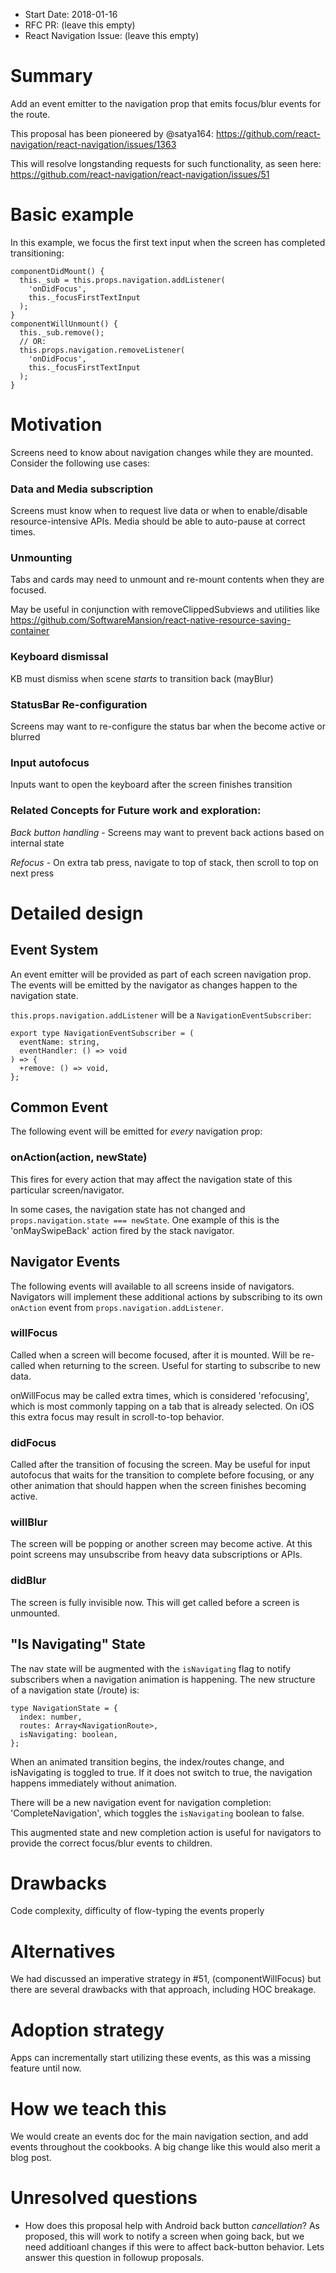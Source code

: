 * Start Date: 2018-01-16
* RFC PR: (leave this empty)
* React Navigation Issue: (leave this empty)

# Summary

Add an event emitter to the navigation prop that emits focus/blur events for the route.

This proposal has been pioneered by @satya164: https://github.com/react-navigation/react-navigation/issues/1363

This will resolve longstanding requests for such functionality, as seen here: https://github.com/react-navigation/react-navigation/issues/51

# Basic example

In this example, we focus the first text input when the screen has completed transitioning:

```
componentDidMount() {
  this._sub = this.props.navigation.addListener(
    'onDidFocus',
    this._focusFirstTextInput
  );
}
componentWillUnmount() {
  this._sub.remove();
  // OR:
  this.props.navigation.removeListener(
    'onDidFocus',
    this._focusFirstTextInput
  );
}
```

# Motivation

Screens need to know about navigation changes while they are mounted. Consider the following use cases:

### Data and Media subscription

Screens must know when to request live data or when to enable/disable resource-intensive APIs. Media should be able to auto-pause at correct times.

### Unmounting

Tabs and cards may need to unmount and re-mount contents when they are focused.

May be useful in conjunction with removeClippedSubviews and utilities like https://github.com/SoftwareMansion/react-native-resource-saving-container

### Keyboard dismissal

KB must dismiss when scene _starts_ to transition back (mayBlur)

### StatusBar Re-configuration

Screens may want to re-configure the status bar when the become active or blurred

### Input autofocus

Inputs want to open the keyboard after the screen finishes transition

### Related Concepts for Future work and exploration:

_Back button handling_ - Screens may want to prevent back actions based on internal state

_Refocus_ - On extra tab press, navigate to top of stack, then scroll to top on next press

# Detailed design

## Event System

An event emitter will be provided as part of each screen navigation prop. The events will be emitted by the navigator as changes happen to the navigation state.

`this.props.navigation.addListener` will be a `NavigationEventSubscriber`:

```
export type NavigationEventSubscriber = (
  eventName: string,
  eventHandler: () => void
) => {
  +remove: () => void,
};
```

## Common Event

The following event will be emitted for _every_ navigation prop:

### onAction(action, newState)

This fires for every action that may affect the navigation state of this particular screen/navigator.

In some cases, the navigation state has not changed and `props.navigation.state === newState`. One example of this is the 'onMaySwipeBack' action fired by the stack navigator.

## Navigator Events

The following events will available to all screens inside of navigators. Navigators will implement these additional actions by subscribing to its own `onAction` event from `props.navigation.addListener`.

### willFocus

Called when a screen will become focused, after it is mounted. Will be re-called when returning to the screen. Useful for starting to subscribe to new data.

onWillFocus may be called extra times, which is considered 'refocusing', which is most commonly tapping on a tab that is already selected. On iOS this extra focus may result in scroll-to-top behavior.

### didFocus

Called after the transition of focusing the screen. May be useful for input autofocus that waits for the transition to complete before focusing, or any other animation that should happen when the screen finishes becoming active.

### willBlur

The screen will be popping or another screen may become active. At this point screens may unsubscribe from heavy data subscriptions or APIs.

### didBlur

The screen is fully invisible now. This will get called before a screen is unmounted.

## "Is Navigating" State

The nav state will be augmented with the `isNavigating` flag to notify subscribers when a navigation animation is happening. The new structure of a navigation state (/route) is:

```
type NavigationState = {
  index: number,
  routes: Array<NavigationRoute>,
  isNavigating: boolean,
};
```

When an animated transition begins, the index/routes change, and isNavigating is toggled to true. If it does not switch to true, the navigation happens immediately without animation.

There will be a new navigation event for navigation completion: 'CompleteNavigation', which toggles the `isNavigating` boolean to false.

This augmented state and new completion action is useful for navigators to provide the correct focus/blur events to children.

# Drawbacks

Code complexity, difficulty of flow-typing the events properly

# Alternatives

We had discussed an imperative strategy in #51, (componentWillFocus) but there are several drawbacks with that approach, including HOC breakage.

# Adoption strategy

Apps can incrementally start utilizing these events, as this was a missing feature until now.

# How we teach this

We would create an events doc for the main navigation section, and add events throughout the cookbooks. A big change like this would also merit a blog post.

# Unresolved questions

* How does this proposal help with Android back button _cancellation_? As proposed, this will work to notify a screen when going back, but we need additioanl changes if this were to affect back-button behavior. Lets answer this question in followup proposals.
